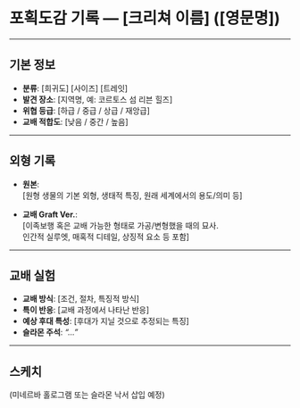 # 포획도감 기록 — [크리쳐 이름] ([영문명])

---

## 기본 정보
- **분류**: [희귀도] [사이즈] [트레잇]
- **발견 장소**: [지역명, 예: 코르토스 섬 리븐 힐즈]
- **위협 등급**: [하급 / 중급 / 상급 / 재앙급]
- **교배 적합도**: [낮음 / 중간 / 높음]

---

## 외형 기록
- **원본**:  
  [원형 생물의 기본 외형, 생태적 특징, 원래 세계에서의 용도/의미 등]

- **교배 Graft Ver.**:  
  [이족보행 혹은 교배 가능한 형태로 가공/변형했을 때의 묘사.  
  인간적 실루엣, 매혹적 디테일, 상징적 요소 등 포함]

---

## 교배 실험
- **교배 방식**: [조건, 절차, 특징적 방식]  
- **특이 반응**: [교배 과정에서 나타난 반응]  
- **예상 후대 특성**: [후대가 지닐 것으로 추정되는 특징]  
- **슬라몬 주석**: *“…”*  

---

## 스케치
(미네르바 홀로그램 또는 슬라몬 낙서 삽입 예정)
